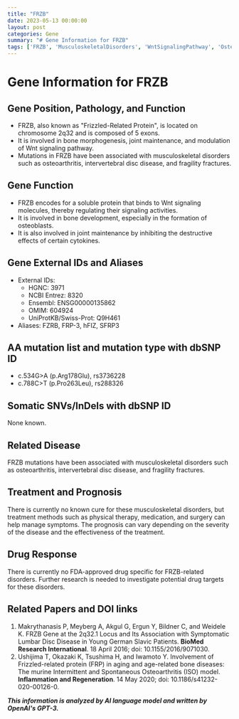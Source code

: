 ```yaml
---
title: "FRZB"
date: 2023-05-13 00:00:00
layout: post
categories: Gene
summary: "# Gene Information for FRZB"
tags: ['FRZB', 'MusculoskeletalDisorders', 'WntSignalingPathway', 'Osteoarthritis', 'IntervertebralDiscDisease', 'FragilityFractures', 'TreatmentMethods', 'DrugTargets']
---
```


# Gene Information for FRZB

## Gene Position, Pathology, and Function
- FRZB, also known as "Frizzled-Related Protein", is located on chromosome 2q32 and is composed of 5 exons.
- It is involved in bone morphogenesis, joint maintenance, and modulation of Wnt signaling pathway.
- Mutations in FRZB have been associated with musculoskeletal disorders such as osteoarthritis, intervertebral disc disease, and fragility fractures.

## Gene Function
- FRZB encodes for a soluble protein that binds to Wnt signaling molecules, thereby regulating their signaling activities.
- It is involved in bone development, especially in the formation of osteoblasts.
- It is also involved in joint maintenance by inhibiting the destructive effects of certain cytokines.

## Gene External IDs and Aliases
- External IDs: 
    - HGNC: 3971
    - NCBI Entrez: 8320
    - Ensembl: ENSG00000135862
    - OMIM: 604924
    - UniProtKB/Swiss-Prot: Q9H461
- Aliases: FZRB, FRP-3, hFIZ, SFRP3

## AA mutation list and mutation type with dbSNP ID
- c.534G>A (p.Arg178Glu), rs3736228
- c.788C>T (p.Pro263Leu), rs288326

## Somatic SNVs/InDels with dbSNP ID
None known.

## Related Disease
FRZB mutations have been associated with musculoskeletal disorders such as osteoarthritis, intervertebral disc disease, and fragility fractures.

## Treatment and Prognosis
There is currently no known cure for these musculoskeletal disorders, but treatment methods such as physical therapy, medication, and surgery can help manage symptoms. The prognosis can vary depending on the severity of the disease and the effectiveness of the treatment.

## Drug Response
There is currently no FDA-approved drug specific for FRZB-related disorders. Further research is needed to investigate potential drug targets for these disorders.

## Related Papers and DOI links
1. Makrythanasis P, Meyberg A, Akgul G, Ergun Y, Bildner C, and Weidele K. FRZB Gene at the 2q32.1 Locus and Its Association with Symptomatic Lumbar Disc Disease in Young German Slavic Patients. **BioMed Research International**. 18 April 2016; doi: 10.1155/2016/9071030.
2. Ushijima T, Okazaki K, Tsushima H, and Iwamoto Y. Involvement of Frizzled-related protein (FRP) in aging and age-related bone diseases: The murine Intermittent and Spontaneous Osteoarthritis (ISO) model. **Inflammation and Regeneration**. 14 May 2020; doi: 10.1186/s41232-020-00126-0.

**_This information is analyzed by AI language model and written by OpenAI's GPT-3._**